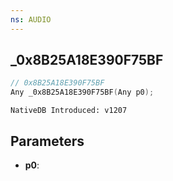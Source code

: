 ```yaml
---
ns: AUDIO
---
```

## _0x8B25A18E390F75BF

```c
// 0x8B25A18E390F75BF
Any _0x8B25A18E390F75BF(Any p0);
```

```
NativeDB Introduced: v1207
```

## Parameters
* **p0**:
